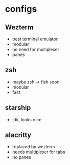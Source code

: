 # configs

## Wezterm
- best terminal emulator
- modular
- no need for multiplexer
- panes
## zsh
- maybe zsh -> fish soon
- modular
- fast
## starship
- idk, looks nice
## alacritty
- replaced by wezterm
- needs multiplexer for tabs
- no panes
